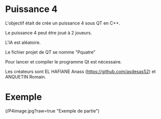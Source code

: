 # Puissance 4

L'objectif était de crée un puissance 4 sous QT en C++.

Le puissance 4 peut étre joué à 2 joueurs.

L'IA est aléatoire.

Le fichier projet de QT se nomme "Pquatre"

Pour lancer et compiler le programme Qt est nécessaire.

Les créateurs sont EL HAFIANE Anass (https://github.com/asdesas52) et ANQUETIN Romain.


# Exemple
(/P4image.jpg?raw=true "Exemple de partie")
